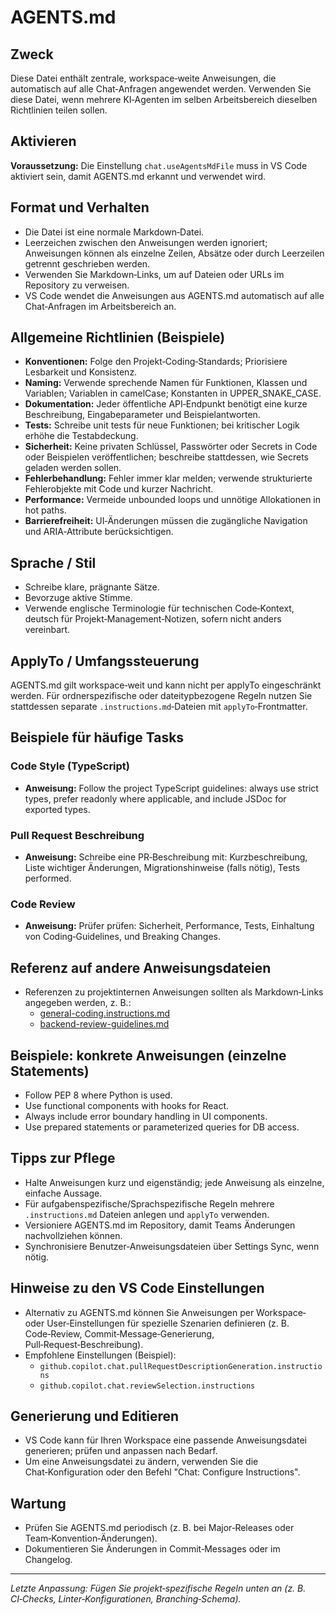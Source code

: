 # AGENTS.md

## Zweck
Diese Datei enthält zentrale, workspace‑weite Anweisungen, die automatisch auf alle Chat‑Anfragen angewendet werden. Verwenden Sie diese Datei, wenn mehrere KI‑Agenten im selben Arbeitsbereich dieselben Richtlinien teilen sollen.

## Aktivieren
**Voraussetzung:** Die Einstellung `chat.useAgentsMdFile` muss in VS Code aktiviert sein, damit AGENTS.md erkannt und verwendet wird.

## Format und Verhalten
- Die Datei ist eine normale Markdown‑Datei.  
- Leerzeichen zwischen den Anweisungen werden ignoriert; Anweisungen können als einzelne Zeilen, Absätze oder durch Leerzeilen getrennt geschrieben werden.  
- Verwenden Sie Markdown‑Links, um auf Dateien oder URLs im Repository zu verweisen.  
- VS Code wendet die Anweisungen aus AGENTS.md automatisch auf alle Chat‑Anfragen im Arbeitsbereich an.

## Allgemeine Richtlinien (Beispiele)
- **Konventionen:** Folge den Projekt‑Coding‑Standards; Priorisiere Lesbarkeit und Konsistenz.  
- **Naming:** Verwende sprechende Namen für Funktionen, Klassen und Variablen; Variablen in camelCase; Konstanten in UPPER_SNAKE_CASE.  
- **Dokumentation:** Jeder öffentliche API‑Endpunkt benötigt eine kurze Beschreibung, Eingabeparameter und Beispielantworten.  
- **Tests:** Schreibe unit tests für neue Funktionen; bei kritischer Logik erhöhe die Testabdeckung.  
- **Sicherheit:** Keine privaten Schlüssel, Passwörter oder Secrets in Code oder Beispielen veröffentlichen; beschreibe stattdessen, wie Secrets geladen werden sollen.  
- **Fehlerbehandlung:** Fehler immer klar melden; verwende strukturierte Fehlerobjekte mit Code und kurzer Nachricht.  
- **Performance:** Vermeide unbounded loops und unnötige Allokationen in hot paths.  
- **Barrierefreiheit:** UI‑Änderungen müssen die zugängliche Navigation und ARIA‑Attribute berücksichtigen.

## Sprache / Stil
- Schreibe klare, prägnante Sätze.  
- Bevorzuge aktive Stimme.  
- Verwende englische Terminologie für technischen Code‑Kontext, deutsch für Projekt‑Management‑Notizen, sofern nicht anders vereinbart.

## ApplyTo / Umfangssteuerung
AGENTS.md gilt workspace‑weit und kann nicht per applyTo eingeschränkt werden. Für ordnerspezifische oder dateitypbezogene Regeln nutzen Sie stattdessen separate `.instructions.md`‑Dateien mit `applyTo`‑Frontmatter.

## Beispiele für häufige Tasks

### Code Style (TypeScript)
- **Anweisung:** Follow the project TypeScript guidelines: always use strict types, prefer readonly where applicable, and include JSDoc for exported types.

### Pull Request Beschreibung
- **Anweisung:** Schreibe eine PR‑Beschreibung mit: Kurzbeschreibung, Liste wichtiger Änderungen, Migrationshinweise (falls nötig), Tests performed.

### Code Review
- **Anweisung:** Prüfer prüfen: Sicherheit, Performance, Tests, Einhaltung von Coding‑Guidelines, und Breaking Changes.

## Referenz auf andere Anweisungsdateien
- Referenzen zu projektinternen Anweisungen sollten als Markdown‑Links angegeben werden, z. B.:  
  - [general-coding.instructions.md](./guidance/general-coding.instructions.md)  
  - [backend-review-guidelines.md](./guidance/backend-review-guidelines.md)

## Beispiele: konkrete Anweisungen (einzelne Statements)
- Follow PEP 8 where Python is used.  
- Use functional components with hooks for React.  
- Always include error boundary handling in UI components.  
- Use prepared statements or parameterized queries for DB access.

## Tipps zur Pflege
- Halte Anweisungen kurz und eigenständig; jede Anweisung als einzelne, einfache Aussage.  
- Für aufgabenspezifische/Sprachspezifische Regeln mehrere `.instructions.md` Dateien anlegen und `applyTo` verwenden.  
- Versioniere AGENTS.md im Repository, damit Teams Änderungen nachvollziehen können.  
- Synchronisiere Benutzer‑Anweisungsdateien über Settings Sync, wenn nötig.

## Hinweise zu den VS Code Einstellungen
- Alternativ zu AGENTS.md können Sie Anweisungen per Workspace‑ oder User‑Einstellungen für spezielle Szenarien definieren (z. B. Code‑Review, Commit‑Message‑Generierung, Pull‑Request‑Beschreibung).  
- Empfohlene Einstellungen (Beispiel):  
  - `github.copilot.chat.pullRequestDescriptionGeneration.instructions`  
  - `github.copilot.chat.reviewSelection.instructions`

## Generierung und Editieren
- VS Code kann für Ihren Workspace eine passende Anweisungsdatei generieren; prüfen und anpassen nach Bedarf.  
- Um eine Anweisungsdatei zu ändern, verwenden Sie die Chat‑Konfiguration oder den Befehl "Chat: Configure Instructions".

## Wartung
- Prüfen Sie AGENTS.md periodisch (z. B. bei Major‑Releases oder Team‑Konvention‑Änderungen).  
- Dokumentieren Sie Änderungen in Commit‑Messages oder im Changelog.

---
*Letzte Anpassung: Fügen Sie projekt‑spezifische Regeln unten an (z. B. CI‑Checks, Linter‑Konfigurationen, Branching‑Schema).*
